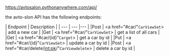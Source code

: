 <https://avtosalon.pythonanywhere.com/api/>

the avto-slon API has the following endpoints:

| Endpoint | Description |
| --- | --- |--- |
|Post | <a  href="#car/"`CarViewSet`> </a>| add a new car |
|Get | <a  href="#car/"`CarViewSet`> </a>| get a list of all cars |
|Get | <a  href="#car/{id}"`Carget`> </a>| get a car by id |
|Put | <a  href="#car/{id}"`CarViewSet`> </a>| update a car by id |
|Post | <a  href="#car/delete/<int:pk>/"`CarViewdelete`> </a>| delete a car by id |
